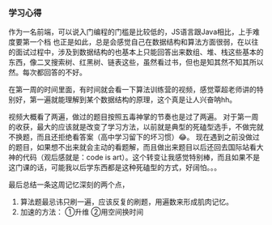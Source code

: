 ### 学习心得

作为一名前端，可以说入门编程的门槛是比较低的，JS语言跟Java相比，上手难度要第一个档
也正是如此，总是会感觉自己在数据结构和算法方面很弱，在以往的面试过程中，涉及到数据结构的也基本上只能回答出来数组、堆、栈这些基本的东西，像二叉搜索树、红黑树、链表这些，虽然看过书，但也是知其然不知其所以然。每次都回答的不好。

在第一周的时间里面，有时间就会看一下算法训练营的视频，感觉覃超老师讲的特别好，第一遍就能理解到某个数据结构的原理，这个真是让人兴奋呐hh。

视频大概看了两遍，做过的题目按照五毒神掌的节奏也是过了两遍。
对于第一周的收获，最大的应该就是改变了学习方法，以前就是典型的死磕型选手，不做完就不换题，而且还拒绝看答案（高中学习留下的坏习惯）😂。
现在遇到之前没做过的题目，如果想不出来就会主动的看题解，而且做出来题目以后还回去国际站看大神的代码（观后感就是：code is art）。这个转变让我感觉特别棒，而且如果不是这门课的话，可能我以后学东西都是这种死磕型的方式，好阔怕。。。

最后总结一条这周记忆深刻的两个点，
1. 算法题最忌讳只刷一遍，应该反复的刷题，用遍数来形成肌肉记忆。
2. 加速的方法： ①升维  ②用空间换时间